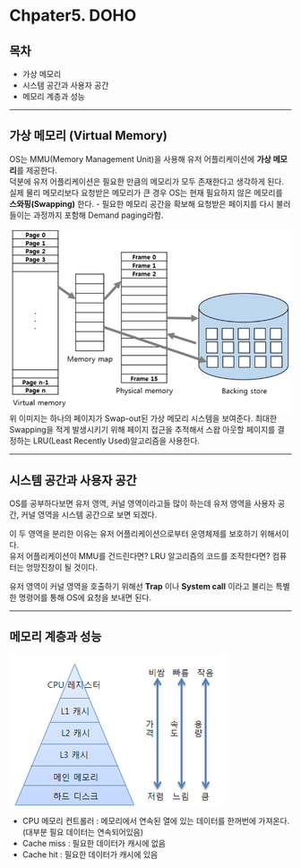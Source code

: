 # Chpater5. DOHO
## 목차
- 가상 메모리
- 시스템 공간과 사용자 공간
- 메모리 계층과 성능

---
## 가상 메모리 (Virtual Memory)
OS는 MMU(Memory Management Unit)을 사용해 유저 어플리케이션에 **가상 메모리**를 제공한다.   
덕분에 유저 어플리케이션은 필요한 만큼의 메모리가 모두 존재한다고 생각하게 된다.   
실제 물리 메모리보다 요청받은 메모리가 큰 경우 OS는 현재 필요하지 않은 메모리를 **스와핑(Swapping)** 한다. - 필요한 메모리 공간을 확보해 요청받은 페이지를 다시 불러들이는 과정까지 포함해 Demand paging라함.

![img](img/virtual_memory.png)\
위 이미지는 하나의 페이지가 Swap-out된 가상 메모리 시스템을 보여준다. 최대한 Swapping을 적게 발생시키기 위해 페이지 접근을 추적해서 스왑 아웃할 페이지를 결정하는 LRU(Least Recently Used)알고리즘을 사용한다.

---
## 시스템 공간과 사용자 공간
OS를 공부하다보면 유저 영역, 커널 영역이라고들 많이 하는데 유저 영역을 사용자 공간, 커널 영역을 시스템 공간으로 보면 되겠다.

이 두 영역을 분리한 이유는 유저 어플리케이션으로부터 운영체제를 보호하기 위해서이다.   
유저 어플리케이션이 MMU를 건드린다면? LRU 알고리즘의 코드를 조작한다면? 컴퓨터는 엉망진창이 될 것이다. 

유저 영역이 커널 영역을 호출하기 위해선 **Trap** 이나 **System call** 이라고 불리는 특별한 명령어를 통해 OS에 요청을 보내면 된다.

---
## 메모리 계층과 성능
![img](img/memory_hierarchy.png)

- CPU 메모리 컨트롤러 : 메모리에서 연속된 열에 있는 데이터를 한꺼번에 가져온다. (대부분 필요 데이터는 연속되어있음)
- Cache miss : 필요한 데이터가 캐시에 없음
- Cache hit : 필요한 데이터가 캐시에 있음